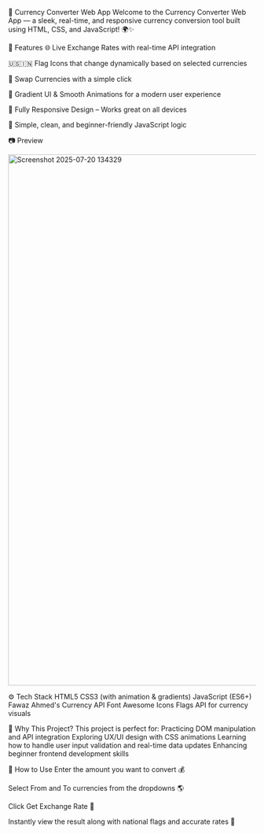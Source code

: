 💱 Currency Converter Web App
Welcome to the Currency Converter Web App — a sleek, real-time, and responsive currency conversion tool built using HTML, CSS, and JavaScript! 🌍✨

🧩 Features
🌐 Live Exchange Rates with real-time API integration

🇺🇸🇮🇳 Flag Icons that change dynamically based on selected currencies

🔄 Swap Currencies with a simple click

🎨 Gradient UI & Smooth Animations for a modern user experience

📱 Fully Responsive Design – Works great on all devices

🧠 Simple, clean, and beginner-friendly JavaScript logic

📷 Preview

<img width="1920" height="1080" alt="Screenshot 2025-07-20 134329" src="https://github.com/user-attachments/assets/a8ddbd37-9af5-4f10-96a0-d7915952e9e6" />


⚙️ Tech Stack
HTML5
CSS3 (with animation & gradients)
JavaScript (ES6+)
Fawaz Ahmed's Currency API
Font Awesome Icons
Flags API for currency visuals

🎯 Why This Project?
This project is perfect for:
Practicing DOM manipulation and API integration
Exploring UX/UI design with CSS animations
Learning how to handle user input validation and real-time data updates
Enhancing beginner frontend development skills

📌 How to Use
Enter the amount you want to convert 💰

Select From and To currencies from the dropdowns 🌎

Click Get Exchange Rate 🔁

Instantly view the result along with national flags and accurate rates 🧾


